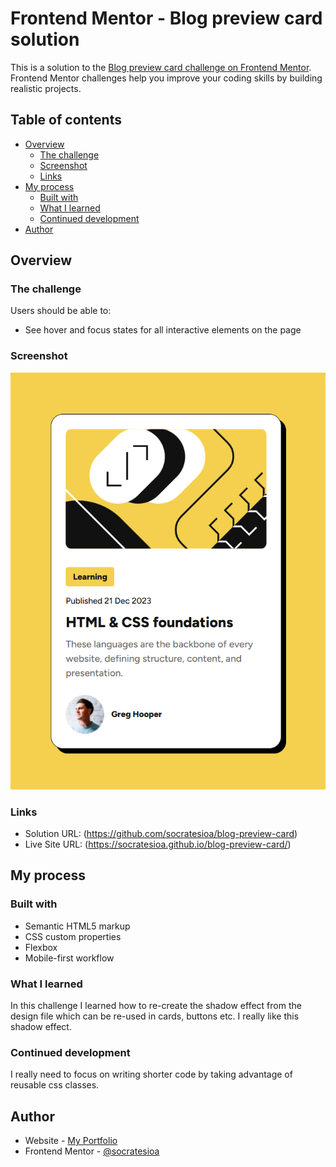 # Frontend Mentor - Blog preview card solution

This is a solution to the [Blog preview card challenge on Frontend Mentor](https://www.frontendmentor.io/challenges/blog-preview-card-ckPaj01IcS). Frontend Mentor challenges help you improve your coding skills by building realistic projects.

## Table of contents

- [Overview](#overview)
  - [The challenge](#the-challenge)
  - [Screenshot](#screenshot)
  - [Links](#links)
- [My process](#my-process)
  - [Built with](#built-with)
  - [What I learned](#what-i-learned)
  - [Continued development](#continued-development)
- [Author](#author)

## Overview

### The challenge

Users should be able to:

- See hover and focus states for all interactive elements on the page

### Screenshot

![](/assets/images/screenshot.png)

### Links

- Solution URL: (https://github.com/socratesioa/blog-preview-card)
- Live Site URL: (https://socratesioa.github.io/blog-preview-card/)

## My process

### Built with

- Semantic HTML5 markup
- CSS custom properties
- Flexbox
- Mobile-first workflow

### What I learned

In this challenge I learned how to re-create the shadow effect from the design file which can be re-used in cards, buttons etc. I really like this shadow effect.

### Continued development

I really need to focus on writing shorter code by taking advantage of reusable css classes.

## Author

- Website - [My Portfolio](https://portfolio.thisissocrates.com/)
- Frontend Mentor - [@socratesioa](https://www.frontendmentor.io/profile/socratesioa)

